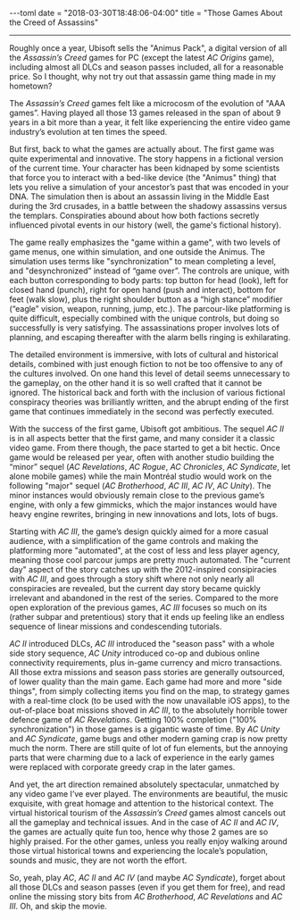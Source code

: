 ---toml
date = "2018-03-30T18:48:06-04:00"
title = "Those Games About the Creed of Assassins"

---

Roughly once a year, Ubisoft sells the "Animus Pack", a digital version of all the *Assassin’s Creed* games for PC (except the latest *AC Origins* game), including almost all DLCs and season passes included, all for a reasonable price. So I thought, why not try out that assassin game thing made in my hometown?

The *Assassin’s Creed* games felt like a microcosm of the evolution of "AAA games”. Having played all those 13 games released in the span of about 9 years in a bit more than a year, it felt like experiencing the entire video game industry’s evolution at ten times the speed.

But first, back to what the games are actually about. The first game was quite experimental and innovative.  The story happens in a fictional version of the current time. Your character has been kidnaped by some scientists that force you to interact with a bed-like device (the "Animus" thing) that lets you relive a simulation of your ancestor’s past that was encoded in your DNA. The simulation then is about an assassin living in the Middle East during the 3rd crusades, in a battle between the shadowy assassins versus the templars. Conspiraties abound about how both factions secretly influenced pivotal events in our history (well, the game's fictional history).

The game really emphasizes the "game within a game", with two levels of game menus, one within simulation, and one outside the Animus. The simulation uses terms like "synchronization" to mean completing a level, and "desynchronized” instead of “game over”. The controls are unique, with each button corresponding to body parts: top button for head (look), left for closed hand (punch), right for open hand (push and interact), bottom for feet (walk slow), plus the right shoulder button as a “high stance” modifier (“eagle” vision, weapon, running,  jump, etc.). The parcour-like platforming is quite difficult, especially combined with the unique controls, but doing so successfully is very satisfying. The assassinations proper involves lots of planning, and escaping thereafter with the alarm bells ringing is exhilarating.

The detailed environment is immersive, with lots of cultural and historical details, combined with just enough fiction to not be too offensive to any of the cultures involved. On one hand this level of detail seems unnecessary to the gameplay, on the other hand it is so well crafted that it cannot be ignored. The historical back and forth with the inclusion of various fictional conspiracy theories was brilliantly written, and the abrupt ending of the first game that continues immediately in the second was perfectly executed.

With the success of the first game, Ubisoft got ambitious. The sequel *AC II* is in all aspects better that the first game, and many consider it a classic video game. From there though, the pace started to get a bit hectic. Once game would be released per year, often with another studio building the “minor” sequel (*AC Revelations*, *AC Rogue*, *AC Chronicles*, *AC Syndicate*, let alone mobile games) while the main Montréal studio would work on the following "major" sequel (*AC Brotherhood*, *AC III*, *AC IV*, *AC Unity*). The minor instances would obviously remain close to the previous game’s engine, with only a few gimmicks, which the major instances would have heavy engine rewrites, bringing in new innovations and lots, lots of bugs.

Starting with *AC III*, the game’s design quickly aimed for a more casual audience, with a simplification of the game controls and making the platforming more "automated", at the cost of less and less player agency, meaning those cool parcour jumps are pretty much automated. The "current day" aspect of the story catches up with the 2012-inspired consipiracies with *AC III*, and goes through a story shift where not only nearly all conspiracies are revealed, but the current day story became quickly irrelevant and abandoned in the rest of the series. Compared to the more open exploration of the previous games, *AC III* focuses so much on its (rather subpar and pretentious) story that it ends up feeling like an endless sequence of linear missions and condescending tutorials.

*AC II* introduced DLCs, *AC III* introduced the "season pass" with a whole side story sequence, *AC Unity* introduced co-op and dubious online connectivity requirements, plus in-game currency and micro transactions. All those extra missions and season pass stories are generally outsourced, of lower quality than the main game. Each game had more and more "side things", from simply collecting items you find on the map, to strategy games with a real-time clock (to be used with the now unavailable iOS apps), to the out-of-place boat missions shoved in *AC III*, to the absolutely horrible tower defence game of *AC Revelations*. Getting 100% completion ("100% synchronization") in those games is a gigantic waste of time. By *AC Unity* and *AC Syndicate*, game bugs and other modern gaming crap is now pretty much the norm. There are still quite of lot of fun elements, but the annoying parts that were charming due to a lack of experience in the early games were replaced with corporate greedy crap in the later games.

And yet, the art direction remained absolutely spectacular, unmatched by any video game I’ve ever played. The environments are beautiful, the music exquisite, with great homage and attention to the historical context. The virtual historical tourism of the *Assassin’s Creed* games almost cancels out all the gameplay and technical issues. And in the case of *AC II* and *AC IV*, the games are actually quite fun too, hence why those 2 games are so highly praised. For the other games, unless you really enjoy walking around those virtual historical towns and experiencing the locale’s population, sounds and music, they are not worth the effort.

So, yeah, play *AC*, *AC II* and *AC IV* (and maybe *AC Syndicate*), forget about all those DLCs and season passes (even if you get them for free), and read online the missing story bits from *AC Brotherhood*, *AC Revelations* and *AC III*. Oh, and skip the movie.

